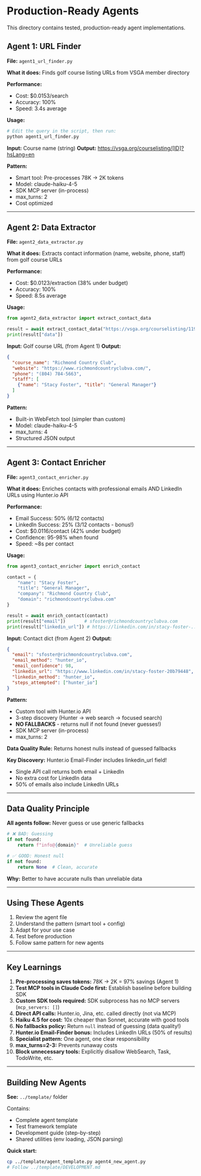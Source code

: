 # Production-Ready Agents

This directory contains tested, production-ready agent implementations.

## Agent 1: URL Finder

**File:** `agent1_url_finder.py`

**What it does:**
Finds golf course listing URLs from VSGA member directory

**Performance:**
- Cost: $0.0153/search
- Accuracy: 100%
- Speed: 3.4s average

**Usage:**
```bash
# Edit the query in the script, then run:
python agent1_url_finder.py
```

**Input:** Course name (string)
**Output:** https://vsga.org/courselisting/[ID]?hsLang=en

**Pattern:**
- Smart tool: Pre-processes 78K → 2K tokens
- Model: claude-haiku-4-5
- SDK MCP server (in-process)
- max_turns: 2
- Cost optimized

---

## Agent 2: Data Extractor

**File:** `agent2_data_extractor.py`

**What it does:**
Extracts contact information (name, website, phone, staff) from golf course URLs

**Performance:**
- Cost: $0.0123/extraction (38% under budget)
- Accuracy: 100%
- Speed: 8.5s average

**Usage:**
```python
from agent2_data_extractor import extract_contact_data

result = await extract_contact_data("https://vsga.org/courselisting/11950")
print(result["data"])
```

**Input:** Golf course URL (from Agent 1)
**Output:**
```json
{
  "course_name": "Richmond Country Club",
  "website": "https://www.richmondcountryclubva.com/",
  "phone": "(804) 784-5663",
  "staff": [
    {"name": "Stacy Foster", "title": "General Manager"}
  ]
}
```

**Pattern:**
- Built-in WebFetch tool (simpler than custom)
- Model: claude-haiku-4-5
- max_turns: 4
- Structured JSON output

---

## Agent 3: Contact Enricher

**File:** `agent3_contact_enricher.py`

**What it does:**
Enriches contacts with professional emails AND LinkedIn URLs using Hunter.io API

**Performance:**
- Email Success: 50% (6/12 contacts)
- LinkedIn Success: 25% (3/12 contacts - bonus!)
- Cost: $0.0116/contact (42% under budget)
- Confidence: 95-98% when found
- Speed: ~8s per contact

**Usage:**
```python
from agent3_contact_enricher import enrich_contact

contact = {
    "name": "Stacy Foster",
    "title": "General Manager",
    "company": "Richmond Country Club",
    "domain": "richmondcountryclubva.com"
}

result = await enrich_contact(contact)
print(result["email"])       # sfoster@richmondcountryclubva.com
print(result["linkedin_url"]) # https://linkedin.com/in/stacy-foster-...
```

**Input:** Contact dict (from Agent 2)
**Output:**
```json
{
  "email": "sfoster@richmondcountryclubva.com",
  "email_method": "hunter_io",
  "email_confidence": 98,
  "linkedin_url": "https://www.linkedin.com/in/stacy-foster-20b79448",
  "linkedin_method": "hunter_io",
  "steps_attempted": ["hunter_io"]
}
```

**Pattern:**
- Custom tool with Hunter.io API
- 3-step discovery (Hunter → web search → focused search)
- **NO FALLBACKS** - returns null if not found (never guesses!)
- SDK MCP server (in-process)
- max_turns: 2

**Data Quality Rule:** Returns honest nulls instead of guessed fallbacks

**Key Discovery:** Hunter.io Email-Finder includes linkedin_url field!
- Single API call returns both email + LinkedIn
- No extra cost for LinkedIn data
- 50% of emails also include LinkedIn URLs

---

## Data Quality Principle

**All agents follow:** Never guess or use generic fallbacks

```python
# ❌ BAD: Guessing
if not found:
    return f"info@{domain}"  # Unreliable guess

# ✅ GOOD: Honest null
if not found:
    return None  # Clean, accurate
```

**Why:** Better to have accurate nulls than unreliable data

---

## Using These Agents

1. Review the agent file
2. Understand the pattern (smart tool + config)
3. Adapt for your use case
4. Test before production
5. Follow same pattern for new agents

---

## Key Learnings

1. **Pre-processing saves tokens:** 78K → 2K = 97% savings (Agent 1)
2. **Test MCP tools in Claude Code first:** Establish baseline before building SDK
3. **Custom SDK tools required:** SDK subprocess has no MCP servers (`mcp_servers: []`)
4. **Direct API calls:** Hunter.io, Jina, etc. called directly (not via MCP)
5. **Haiku 4.5 for cost:** 10x cheaper than Sonnet, accurate with good tools
6. **No fallbacks policy:** Return `null` instead of guessing (data quality!)
7. **Hunter.io Email-Finder bonus:** Includes LinkedIn URLs (50% of results)
8. **Specialist pattern:** One agent, one clear responsibility
9. **max_turns=2-3:** Prevents runaway costs
10. **Block unnecessary tools:** Explicitly disallow WebSearch, Task, TodoWrite, etc.

---

## Building New Agents

**See:** `../template/` folder

Contains:
- Complete agent template
- Test framework template
- Development guide (step-by-step)
- Shared utilities (env loading, JSON parsing)

**Quick start:**
```bash
cp ../template/agent_template.py agent4_new_agent.py
# Follow ../template/DEVELOPMENT.md
```
